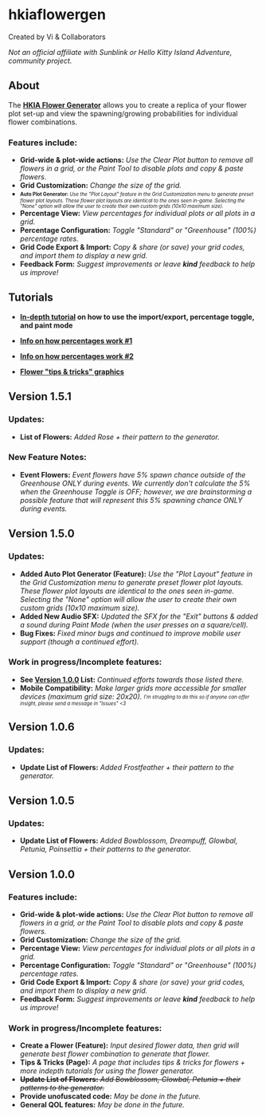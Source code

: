 # hkiaflowergen
Created by Vi & Collaborators

*Not an official affiliate with Sunblink or Hello Kitty Island Adventure, community project.*

## About
The **[HKIA Flower Generator](https://flowerfulpowerful.github.io/hkiaflowergen/)** allows you to create a replica of your flower plot set-up and view the spawning/growing probabilities for individual flower combinations.

### Features include:
- **Grid-wide & plot-wide actions:** *Use the Clear Plot button to remove all flowers in a grid, or the Paint Tool to disable plots and copy & paste flowers.*
- **Grid Customization:** *Change the size of the grid.*
- <sub><sup> **Auto Plot Generator:** *Use the "Plot Layout" feature in the Grid Customization menu to generate preset flower plot layouts. These flower plot layouts are identical to the ones seen in-game. Selecting the "None" option will allow the user to create their own custom grids (10x10 maximum size).* <sub><sup>
- **Percentage View:** *View percentages for individual plots or all plots in a grid.*
- **Percentage Configuration:** *Toggle "Standard" or "Greenhouse" (100%) percentage rates.*
- **Grid Code Export & Import:** *Copy & share (or save) your grid codes, and import them to display a new grid.*
- **Feedback Form:** *Suggest improvements or leave **kind** feedback to help us improve!*


## Tutorials
- **[In-depth tutorial](https://discord.com/channels/1105575633943277629/1274566291264376983/1274793831769837710) on how to use the import/export, percentage toggle, and paint mode**

- **[Info on how percentages work #1](https://discord.com/channels/1105575633943277629/1274566291264376983/1274580948385796097)**
- **[Info on how percentages work #2](https://discord.com/channels/1105575633943277629/1274566291264376983/1274580080323985481)** 

- **[Flower "tips & tricks" graphics](https://discord.com/channels/1105575633943277629/1274566291264376983/1274583662628704361)**


## Version 1.5.1
### Updates:
- **List of Flowers:** *Added Rose + their pattern to the generator.*
### New Feature Notes:
- **Event Flowers:** *Event flowers have 5% spawn chance outside of the Greenhouse ONLY during events. We currently don't calculate the 5% when the Greenhouse Toggle is OFF; however, we are brainstorming a possible feature that will represent this 5% spawning chance ONLY during events.*

## Version 1.5.0
### Updates:
- **Added Auto Plot Generator (Feature):** *Use the "Plot Layout" feature in the Grid Customization menu to generate preset flower plot layouts. These flower plot layouts are identical to the ones seen in-game. Selecting the "None" option will allow the user to create their own custom grids (10x10 maximum size).*
- **Added New Audio SFX:** *Updated the SFX for the "Exit" buttons & added a sound during Paint Mode (when the user presses on a square/cell).*
- **Bug Fixes:** *Fixed minor bugs and continued to improve mobile user support (though a continued effort).*
### Work in progress/Incomplete features:
- **See [Version 1.0.0](https://github.com/flowerfulpowerful/hkiaflowergen/tree/main?tab=readme-ov-file#version-100) List:** *Continued efforts towards those listed there.*
- **Mobile Compatibility:** *Make larger grids more accessible for smaller devices (maximum grid size: 20x20).* <sub><sup> *I'm struggling to do this so if anyone can offer insight, please send a message in "Issues" <3* <sub><sup>

## Version 1.0.6
### Updates:
- **Update List of Flowers:** *Added Frostfeather + their pattern to the generator.*

## Version 1.0.5
### Updates:
- **Update List of Flowers:** *Added Bowblossom, Dreampuff, Glowbal, Petunia, Poinsettia + their patterns to the generator.*

## Version 1.0.0
### Features include:
- **Grid-wide & plot-wide actions:** *Use the Clear Plot button to remove all flowers in a grid, or the Paint Tool to disable plots and copy & paste flowers.*
- **Grid Customization:** *Change the size of the grid.*
- **Percentage View:** *View percentages for individual plots or all plots in a grid.*
- **Percentage Configuration:** *Toggle "Standard" or "Greenhouse" (100%) percentage rates.*
- **Grid Code Export & Import:** *Copy & share (or save) your grid codes, and import them to display a new grid.*
- **Feedback Form:** *Suggest improvements or leave **kind** feedback to help us improve!*
### Work in progress/Incomplete features:
- **Create a Flower (Feature):** *Input desired flower data, then grid will generate best flower combination to generate that flower.*
- **Tips & Tricks (Page):** *A page that includes tips & tricks for flowers + more indepth tutorials for using the flower generator.*
- ~~**Update List of Flowers:** *Add Bowblossom, Glowbal, Petunia + their patterns to the generator.*~~
- **Provide unofuscated code:** *May be done in the future.*
- **General QOL features:** *May be done in the future.*
